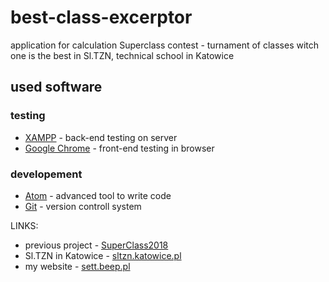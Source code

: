 # best-class-excerptor
application for calculation Superclass contest - turnament of classes witch one is the best in Sl.TZN, technical school in Katowice

## used software
### testing
* [XAMPP](https://www.apachefriends.org/pl/index.html) - back-end testing on server
* [Google Chrome](https://www.google.com/intl/pl_ALL/chrome/) - front-end testing in browser
### developement
* [Atom](https://atom.io/) - advanced tool to write code
* [Git](https://git-scm.com/) - version controll system

LINKS:
* previous project - [SuperClass2018](https://github.com/Sarverott/SuperClass2018)
* Sl.TZN in Katowice - [sltzn.katowice.pl](http://sltzn.katowice.pl/)
* my website - [sett.beep.pl](http://sett.beep.pl/)
